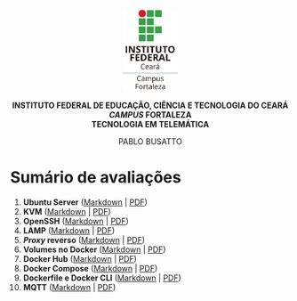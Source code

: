 <p align="center">
    <picture>
        <source media="(prefers-color-scheme: dark)" srcset="/img/ifce/logo-vertical-branca_media.png">
        <source media="(prefers-color-scheme: light)" srcset="/img/ifce/logo-vertical-colorida_media.png">
        <img alt="IFCE" width="100" src="/img/ifce/logo-vertical-colorida_media.png">
    </picture>
</p>

<p align="center"><b>INSTITUTO FEDERAL DE EDUCAÇÃO, CIÊNCIA E TECNOLOGIA DO CEARÁ</b><br>
<b><i>CAMPUS</i> FORTALEZA</b><br>
<b>TECNOLOGIA EM TELEMÁTICA</b></p>

<p align="center">PABLO BUSATTO</p>

# Sumário de avaliações
1. **Ubuntu Server**           ([Markdown](/avaliacoes/avaliacao-01/README.md) | [PDF](/avaliacoes/avaliacao-01/avaliacao-01.pdf))
2. **KVM**                     ([Markdown](/avaliacoes/avaliacao-02/README.md) | [PDF](/avaliacoes/avaliacao-02/avaliacao-02.pdf))
3. **OpenSSH**                 ([Markdown](/avaliacoes/avaliacao-03/README.md) | [PDF](/avaliacoes/avaliacao-03/avaliacao-03.pdf))
4. **LAMP**                    ([Markdown](/avaliacoes/avaliacao-04/README.md) | [PDF](/avaliacoes/avaliacao-04/avaliacao-04.pdf))
5. ***Proxy* reverso**         ([Markdown](/avaliacoes/avaliacao-05/README.md) | [PDF](/avaliacoes/avaliacao-05/avaliacao-05.pdf))
6. **Volumes no Docker**       ([Markdown](/avaliacoes/avaliacao-06/README.md) | [PDF](/avaliacoes/avaliacao-06/avaliacao-06.pdf))
7. **Docker Hub**              ([Markdown](/avaliacoes/avaliacao-07/README.md) | [PDF](/avaliacoes/avaliacao-07/avaliacao-07.pdf))
8. **Docker Compose**          ([Markdown](/avaliacoes/avaliacao-08/README.md) | [PDF](/avaliacoes/avaliacao-08/avaliacao-08.pdf))
9. **Dockerfile e Docker CLI** ([Markdown](/avaliacoes/avaliacao-09/README.md) | [PDF](/avaliacoes/avaliacao-09/avaliacao-09.pdf))
10. **MQTT**                   ([Markdown](/avaliacoes/avaliacao-10/README.md) | [PDF](/avaliacoes/avaliacao-10/avaliacao-10.pdf))
